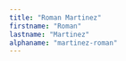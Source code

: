 ```yaml
---
title: "Roman Martinez"
firstname: "Roman"
lastname: "Martinez"
alphaname: "martinez-roman"
---
```

